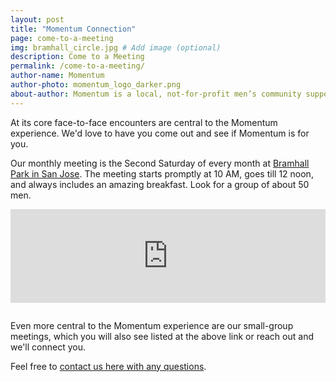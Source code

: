 ```yaml
---
layout: post
title: "Momentum Connection"
page: come-to-a-meeting
img: bramhall_circle.jpg # Add image (optional)
description: Come to a Meeting
permalink: /come-to-a-meeting/
author-name: Momentum
author-photo: momentum_logo_darker.png
about-author: Momentum is a local, not-for-profit men’s community supporting men and men’s teams.
---
```

At its core face-to-face encounters are central to the Momentum experience. We'd love to have you come out and see if Momentum is for you. 

Our monthly meeting is the Second Saturday of every month at [Bramhall Park in San Jose](https://www.meetup.com/GoMomentum/). The meeting starts promptly at 10 AM, goes till 12 noon, and always includes an amazing breakfast. Look for a group of about 50 men. 

<iframe src="https://www.google.com/maps/embed?pb=!1m18!1m12!1m3!1d1586.837576210197!2d-121.91172802412149!3d37.30283212848438!2m3!1f0!2f0!3f0!3m2!1i1024!2i768!4f13.1!3m3!1m2!1s0x0%3A0x0!2zMzfCsDE4JzEwLjIiTiAxMjHCsDU0JzM4LjMiVw!5e0!3m2!1sen!2sus!4v1527040538809" 
    width='100%' 
    height='auto'
    frameborder='0' 
    style='border:0; padding-bottom:1em' 
    allowfullscreen>
</iframe>

Even more central to the Momentum experience are our small-group meetings, which you will also see listed at the above link or reach out and we'll connect you.

Feel free to [contact us here with any questions]({{site.baseurl}}/contact/).
